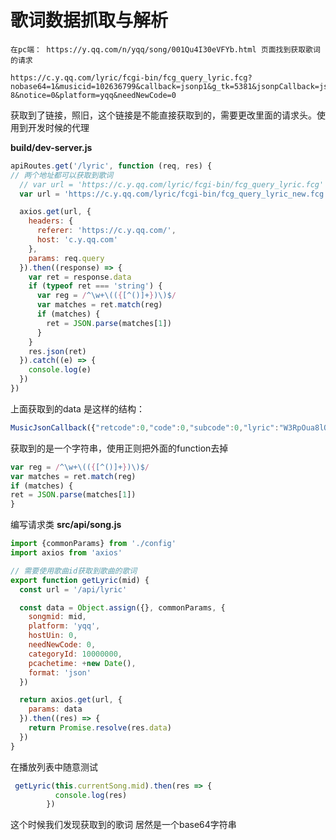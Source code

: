 # 歌词数据抓取与解析

```
在pc端： https://y.qq.com/n/yqq/song/001Qu4I30eVFYb.html 页面找到获取歌词的请求

https://c.y.qq.com/lyric/fcgi-bin/fcg_query_lyric.fcg?nobase64=1&musicid=102636799&callback=jsonp1&g_tk=5381&jsonpCallback=jsonp1&loginUin=0&hostUin=0&format=jsonp&inCharset=utf8&outCharset=utf-8&notice=0&platform=yqq&needNewCode=0
```



获取到了链接，照旧，这个链接是不能直接获取到的，需要更改里面的请求头。使用到开发时候的代理

**build/dev-server.js**
```javascript
apiRoutes.get('/lyric', function (req, res) {
// 两个地址都可以获取到歌词
  // var url = 'https://c.y.qq.com/lyric/fcgi-bin/fcg_query_lyric.fcg'
  var url = 'https://c.y.qq.com/lyric/fcgi-bin/fcg_query_lyric_new.fcg'

  axios.get(url, {
    headers: {
      referer: 'https://c.y.qq.com/',
      host: 'c.y.qq.com'
    },
    params: req.query
  }).then((response) => {
    var ret = response.data
    if (typeof ret === 'string') {
      var reg = /^\w+\(({[^()]+})\)$/
      var matches = ret.match(reg)
      if (matches) {
        ret = JSON.parse(matches[1])
      }
    }
    res.json(ret)
  }).catch((e) => {
    console.log(e)
  })
})
```

上面获取到的data 是这样的结构：
```javascript
MusicJsonCallback({"retcode":0,"code":0,"subcode":0,"lyric":"W3RpOua8lOWRmFxxxxxxxxxx","trans":""})
```
获取到的是一个字符串，使用正则把外面的function去掉
```javascript
var reg = /^\w+\(({[^()]+})\)$/
var matches = ret.match(reg)
if (matches) {
ret = JSON.parse(matches[1])
}
```

编写请求类
**src/api/song.js**
```javascript
import {commonParams} from './config'
import axios from 'axios'

// 需要使用歌曲id获取到歌曲的歌词
export function getLyric(mid) {
  const url = '/api/lyric'

  const data = Object.assign({}, commonParams, {
    songmid: mid,
    platform: 'yqq',
    hostUin: 0,
    needNewCode: 0,
    categoryId: 10000000,
    pcachetime: +new Date(),
    format: 'json'
  })

  return axios.get(url, {
    params: data
  }).then((res) => {
    return Promise.resolve(res.data)
  })
}
```

在播放列表中随意测试
```javascript
 getLyric(this.currentSong.mid).then(res => {
          console.log(res)
        })
```

这个时候我们发现获取到的歌词 居然是一个base64字符串



